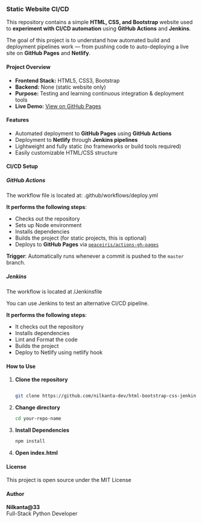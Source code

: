 ### Static Website CI/CD ###

This repository contains a simple **HTML, CSS, and Bootstrap** website used to **experiment with CI/CD automation** using **GitHub Actions** and **Jenkins**.

The goal of this project is to understand how automated build and deployment pipelines work — from pushing code to auto-deploying a live site on **GitHub Pages** and **Netlify**.



#### Project Overview ####

- **Frontend Stack:** HTML5, CSS3, Bootstrap  
- **Backend:** None (static website only)  
- **Purpose:** Testing and learning continuous integration & deployment tools  
- **Live Demo:** [View on GitHub Pages](https://nilkanta-dev.github.io/html-bootstrap-css-jenkins-project/)



#### Features ####

- Automated deployment to **GitHub Pages** using **GitHub Actions**
- Deployment to **Netlify** through **Jenkins pipelines**
- Lightweight and fully static (no frameworks or build tools required)
- Easily customizable HTML/CSS structure



#### CI/CD Setup ####

##### GitHub Actions #####

The workflow file is located at:  .github/workflows/deploy.yml

 **It performs the following steps**:
- Checks out the repository
- Sets up Node environment  
- Installs dependencies  
- Builds the project (for static projects, this is optional)  
- Deploys to **GitHub Pages** via [`peaceiris/actions-gh-pages`](https://github.com/peaceiris/actions-gh-pages)

**Trigger**:
Automatically runs whenever a commit is pushed to the `master` branch.



##### Jenkins #####

The workflow is located at /Jenkinsfile

You can use Jenkins to test an alternative CI/CD pipeline.

**It performs the following steps**:
- It checks out the repository
- Installs dependencies
- Lint and Format the code
- Builds the project
- Deploy to Netlify using netlify hook



#### How to Use ####

1. **Clone the repository**

   ```bash

   git clone https://github.com/nilkanta-dev/html-bootstrap-css-jenkins-project.git

   ```
2. **Change directory**

   ```bash
   cd your-repo-name
   ```
3. **Install Dependencies**

   ```bash
   npm install
   ```
4. **Open index.html**

#### License ####

This project is open source under the MIT License

#### Author ####

**Nilkanta@33**<br>
Full-Stack Python Developer
